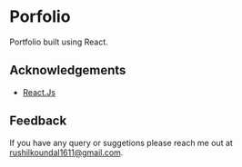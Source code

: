 
# Porfolio
Portfolio built using React.

## Acknowledgements

 - [React.Js](https://reactjs.org/docs/getting-started.html)

## Feedback

If you have any query or suggetions please reach me out at rushilkoundal1611@gmail.com.

